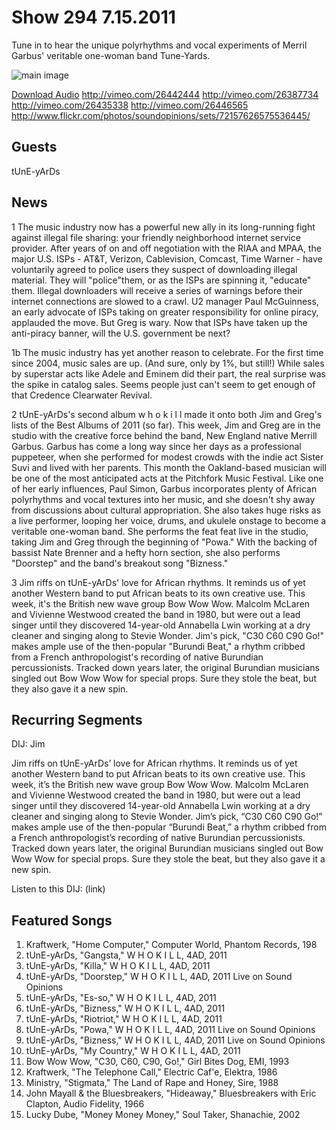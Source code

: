 # Show 294 7.15.2011
Tune in to hear the unique polyrhythms and vocal experiments of Merril Garbus' veritable one-woman band Tune-Yards.

![main image](http://www.soundopinions.org/images/2011/tuneyards.jpg)

[Download Audio](http://audio.soundopinions.org/streams/2011/07/so_20110715.m3u)
http://vimeo.com/26442444
http://vimeo.com/26387734
http://vimeo.com/26435338
http://vimeo.com/26446565
http://www.flickr.com/photos/soundopinions/sets/72157626575536445/

## Guests
tUnE-yArDs

## News
1 The music industry now has a powerful new ally in its long-running fight against illegal file sharing: your friendly neighborhood internet service provider. After years of on and off negotiation with the RIAA and MPAA, the major U.S. ISPs - AT&T, Verizon, Cablevision, Comcast, Time Warner - have voluntarily agreed to police users they suspect of downloading illegal material. They will "police"them, or as the ISPs are spinning it, "educate" them. Illegal downloaders will receive a series of warnings before their internet connections are slowed to a crawl. U2 manager Paul McGuinness, an early advocate of ISPs taking on greater responsibility for online piracy, applauded the move. But Greg is wary. Now that ISPs have taken up the anti-piracy banner, will the U.S. government be next?

1b The music industry has yet another reason to celebrate. For the first time since 2004, music sales are up. (And sure, only by 1%, but still!) While sales by superstar acts like Adele and Eminem did their part, the real surprise was the spike in catalog sales. Seems people just can't seem to get enough of that Credence Clearwater Revival.

2 tUnE-yArDs's second album w h o k i l l made it onto both Jim and Greg's lists of the Best Albums of 2011 (so far). This week, Jim and Greg are in the studio with the creative force behind the band, New England native Merrill Garbus. Garbus has come a long way since her days as a professional puppeteer, when she performed for modest crowds with the indie act Sister Suvi and lived with her parents. This month the Oakland-based musician will be one of the most anticipated acts at the Pitchfork Music Festival. Like one of her early influences, Paul Simon, Garbus incorporates plenty of African polyrhythms and vocal textures into her music, and she doesn't shy away from discussions about cultural appropriation. She also takes huge risks as a live performer, looping her voice, drums, and ukulele onstage to become a veritable one-woman band. She performs the feat feat live in the studio, taking Jim and Greg through the beginning of "Powa." With the backing of bassist Nate Brenner and a hefty horn section, she also performs "Doorstep" and the band's breakout song "Bizness." 

3 Jim riffs on tUnE-yArDs' love for African rhythms. It reminds us of yet another Western band to put African beats to its own creative use. This week, it's the British new wave group Bow Wow Wow. Malcolm McLaren and Vivienne Westwood created the band in 1980, but were out a lead singer until they discovered 14-year-old Annabella Lwin working at a dry cleaner and singing along to Stevie Wonder. Jim's pick, "C30 C60 C90 Go!" makes ample use of the then-popular "Burundi Beat," a rhythm cribbed from a French anthropologist's recording of native Burundian percussionists. Tracked down years later, the original Burundian musicians singled out Bow Wow Wow for special props. Sure they stole the beat, but they also gave it a new spin.

## Recurring Segments
DIJ: Jim 

Jim riffs on tUnE-yArDs’ love for African rhythms. It reminds us of yet another Western band to put African beats to its own creative use. This week, it’s the British new wave group Bow Wow Wow. Malcolm McLaren and Vivienne Westwood created the band in 1980, but were out a lead singer until they discovered 14-year-old Annabella Lwin working at a dry cleaner and singing along to Stevie Wonder. Jim’s pick, “C30 C60 C90 Go!” makes ample use of the then-popular “Burundi Beat,” a rhythm cribbed from a French anthropologist’s recording of native Burundian percussionists. Tracked down years later, the original Burundian musicians singled out Bow Wow Wow for special props. Sure they stole the beat, but they also gave it a new spin.

Listen to this DIJ: (link)

## Featured Songs
1. Kraftwerk, "Home Computer," Computer World, Phantom Records, 198
2. tUnE-yArDs, "Gangsta," W H O K I L L, 4AD, 2011
3. tUnE-yArDs, "Killa," W H O K I L L, 4AD, 2011
4. tUnE-yArDs, "Doorstep," W H O K I L L, 4AD, 2011 Live on Sound Opinions
5. tUnE-yArDs, "Es-so," W H O K I L L, 4AD, 2011
6. tUnE-yArDs, "Bizness," W H O K I L L, 4AD, 2011
7. tUnE-yArDs, "Riotriot," W H O K I L L, 4AD, 2011
8. tUnE-yArDs, "Powa," W H O K I L L, 4AD, 2011 Live on Sound Opinions
9. tUnE-yArDs, "Bizness," W H O K I L L, 4AD, 2011 Live on Sound Opinions
10. tUnE-yArDs, "My Country," W H O K I L L, 4AD, 2011
11. Bow Wow Wow, "C30, C60, C90, Go!," Girl Bites Dog, EMI, 1993
12. Kraftwerk, "The Telephone Call," Electric Caf'e, Elektra, 1986
13. Ministry, "Stigmata," The Land of Rape and Honey, Sire, 1988
14. John Mayall & the Bluesbreakers, "Hideaway," Bluesbreakers with Eric Clapton, Audio Fidelity, 1966
15. Lucky Dube, "Money Money Money," Soul Taker, Shanachie, 2002
